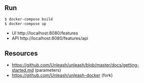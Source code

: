 ## Run

```bash
$ docker-compose build
$ docker-compose up
```

- UI http://localhost:8080/features
- API http://localhost:8080/features/api

## Resources
- https://github.com/Unleash/unleash/blob/master/docs/getting-started.md (parameters)
- https://github.com/Unleash/unleash-docker (fork)
